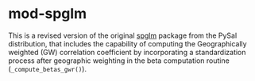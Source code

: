 # mod-spglm

This is a revised version of the original [spglm](https://github.com/pysal/spglm) package from the PySal distribution, that includes the capability of computing the Geographically weighted (GW) correlation coefficient by incorporating a standardization process after geographic weighting in the beta computation routine (`_compute_betas_gwr()`).
